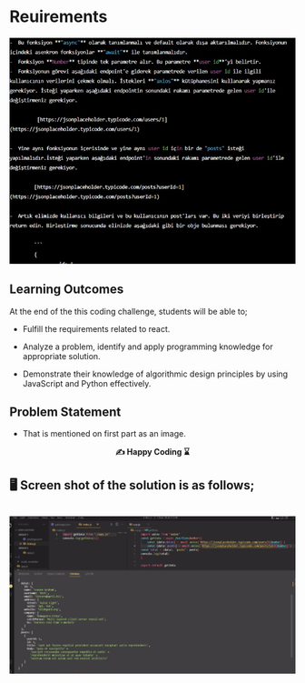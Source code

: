 # Reuirements 

<img src="./node_modules/img1.jpg"   alt="desktop_version">
<br>

## Learning Outcomes

At the end of the this coding challenge, students will be able to;

- Fulfill the requirements related to react.

- Analyze a problem, identify and apply programming knowledge for appropriate solution.

- Demonstrate their knowledge of algorithmic design principles by using JavaScript and Python effectively.

## Problem Statement

- That is mentioned on first part as an image.

**<p align="center">&#9997; Happy Coding ⌛ </p>**



## 🖥️ Screen shot of the solution is as follows;
<br>
<img src="./node_modules/img2.jpg"  align="left" alt="desktop_version">
<br>
<br>
<br>
<br>
<br>
<br>
<br>
<br>
<br>
<br><br><br><br><br><br><br><br><br>
